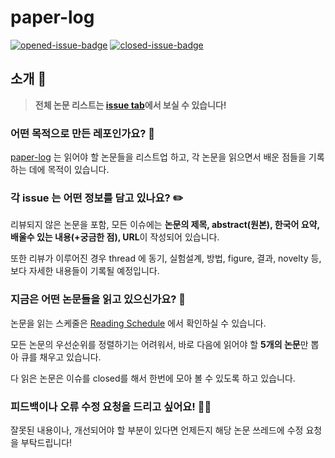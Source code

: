 # paper-log

[![opened-issue-badge](https://img.shields.io/github/issues/aisolab/paper-log)](https://github.com/aisolab/paper-log/issues)
[![closed-issue-badge](https://img.shields.io/github/issues-closed/aisolab/paper-log)](https://github.com/aisolab/paper-log/issues?utf8=%E2%9C%93&q=is%3Aissue+is%3Aclosed+)

## 소개 👋

> **전체 논문 리스트는 [issue tab](https://github.com/aisolab/paper-log/issues)에서 보실 수 있습니다!**

### 어떤 목적으로 만든 레포인가요? 🤔

[paper-log](https://github.com/aisolab/paper-log) 는 읽어야 할 논문들을 리스트업 하고, 각 논문을 읽으면서 배운 점들을 기록하는 데에 목적이 있습니다.

### 각 issue 는 어떤 정보를 담고 있나요? ✏️

리뷰되지 않은 논문을 포함, 모든 이슈에는 **논문의 제목, abstract(원본), 한국어 요약, 배울수 있는 내용(+궁금한 점), URL**이 작성되어 있습니다.

또한 리뷰가 이루어진 경우 thread 에 동기, 실험설계, 방법, figure, 결과, novelty 등, 보다 자세한 내용들이 기록될 예정입니다.

### 지금은 어떤 논문들을 읽고 있으신가요? 📖

논문을 읽는 스케줄은 [Reading Schedule](https://github.com/aisolab/paper-log/projects/1) 에서 확인하실 수 있습니다.

모든 논문의 우선순위를 정렬하기는 어려워서, 바로 다음에 읽어야 할 **5개의 논문**만 뽑아 큐를 채우고 있습니다.

다 읽은 논문은 이슈를 closed를 해서 한번에 모아 볼 수 있도록 하고 있습니다.

### 피드백이나 오류 수정 요청을 드리고 싶어요! 🎅🏻

잘못된 내용이나, 개선되어야 할 부분이 있다면 언제든지 해당 논문 쓰레드에 수정 요청을 부탁드립니다!
